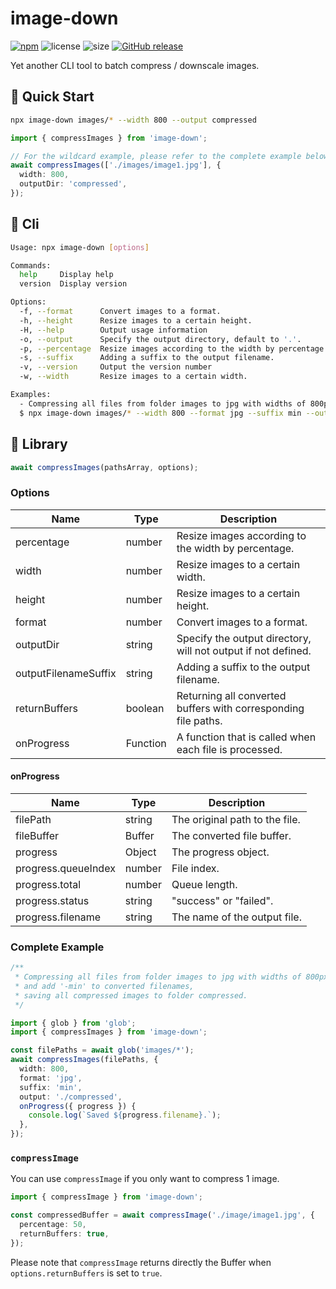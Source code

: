 # image-down

[![npm](https://img.shields.io/npm/v/image-down.svg?style=flat-square)](https://www.npmjs.com/package/image-down)
![license](https://img.shields.io/npm/l/image-down.svg?style=flat-square)
![size](https://img.shields.io/github/repo-size/yinyanfr/image-down?style=flat-square)
[![GitHub release](https://img.shields.io/github/release/yinyanfr/image-down.svg?style=flat-square)](https://github.com/yinyanfr/image-down/releases/latest)

Yet another CLI tool to batch compress / downscale images.

## :green_book: Quick Start

```bash
npx image-down images/* --width 800 --output compressed
```

```typescript
import { compressImages } from 'image-down';

// For the wildcard example, please refer to the complete example below
await compressImages(['./images/image1.jpg'], {
  width: 800,
  outputDir: 'compressed',
});
```

## :wrench: Cli

```bash
Usage: npx image-down [options]

Commands:
  help     Display help
  version  Display version

Options:
  -f, --format      Convert images to a format.
  -h, --height      Resize images to a certain height.
  -H, --help        Output usage information
  -o, --output      Specify the output directory, default to '.'.
  -p, --percentage  Resize images according to the width by percentage.
  -s, --suffix      Adding a suffix to the output filename.
  -v, --version     Output the version number
  -w, --width       Resize images to a certain width.

Examples:
  - Compressing all files from folder images to jpg with widths of 800px and add '-min' to converted filenames, saving all compressed images to folder compressed.
  $ npx image-down images/* --width 800 --format jpg --suffix min --output compressed
```

## :book: Library

```typescript
await compressImages(pathsArray, options);
```

### Options

| Name                 | Type     | Description                                                    |
| -------------------- | -------- | -------------------------------------------------------------- |
| percentage           | number   | Resize images according to the width by percentage.            |
| width                | number   | Resize images to a certain width.                              |
| height               | number   | Resize images to a certain height.                             |
| format               | number   | Convert images to a format.                                    |
| outputDir            | string   | Specify the output directory, will not output if not defined.  |
| outputFilenameSuffix | string   | Adding a suffix to the output filename.                        |
| returnBuffers        | boolean  | Returning all converted buffers with corresponding file paths. |
| onProgress           | Function | A function that is called when each file is processed.         |

#### onProgress

| Name                | Type   | Description                    |
| ------------------- | ------ | ------------------------------ |
| filePath            | string | The original path to the file. |
| fileBuffer          | Buffer | The converted file buffer.     |
| progress            | Object | The progress object.           |
| progress.queueIndex | number | File index.                    |
| progress.total      | number | Queue length.                  |
| progress.status     | string | "success" or "failed".         |
| progress.filename   | string | The name of the output file.   |

### Complete Example

```typescript
/**
 * Compressing all files from folder images to jpg with widths of 800px
 * and add '-min' to converted filenames,
 * saving all compressed images to folder compressed.
 */

import { glob } from 'glob';
import { compressImages } from 'image-down';

const filePaths = await glob('images/*');
await compressImages(filePaths, {
  width: 800,
  format: 'jpg',
  suffix: 'min',
  output: './compressed',
  onProgress({ progress }) {
    console.log(`Saved ${progress.filename}.`);
  },
});
```

### `compressImage`

You can use `compressImage` if you only want to compress 1 image.

```typescript
import { compressImage } from 'image-down';

const compressedBuffer = await compressImage('./image/image1.jpg', {
  percentage: 50,
  returnBuffers: true,
});
```

Please note that `compressImage` returns directly the Buffer when `options.returnBuffers` is set to `true`.
